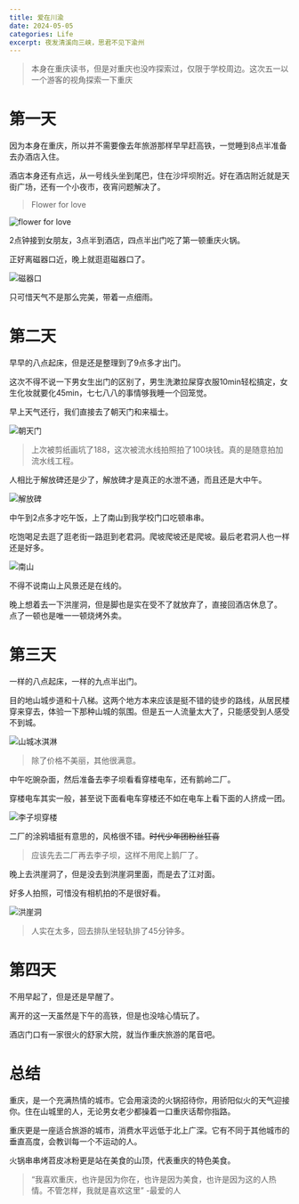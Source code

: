 ```yaml
---
title: 爱在川渝
date: 2024-05-05
categories: Life
excerpt: 夜发清溪向三峡，思君不见下渝州
---
```


> 本身在重庆读书，但是对重庆也没咋探索过，仅限于学校周边。这次五一以一个游客的视角探索一下重庆

# 第一天

因为本身在重庆，所以并不需要像去年旅游那样早早赶高铁，一觉睡到8点半准备去办酒店入住。

酒店本身还有点远，从一号线头坐到尾巴，住在沙坪坝附近。好在酒店附近就是天街广场，还有一个小夜市，夜宵问题解决了。

> Flower for love

<img src="/imgs/爱在川渝/flower.jpg" alt="flower for love" />

2点钟接到女朋友，3点半到酒店，四点半出门吃了第一顿重庆火锅。

正好离磁器口近，晚上就逛逛磁器口了。

<img src="/imgs/爱在川渝/ciqikou.jpg" alt="磁器口" />

只可惜天气不是那么完美，带着一点细雨。

# 第二天

早早的八点起床，但是还是整理到了9点多才出门。

这次不得不说一下男女生出门的区别了，男生洗漱拉屎穿衣服10min轻松搞定，女生化妆就要化45min，七七八八的事情够我睡一个回笼觉。

早上天气还行，我们直接去了朝天门和来福士。

<img src="/imgs/爱在川渝/chaotianmen.jpg" alt="朝天门" />

> 上次被剪纸画坑了188，这次被流水线拍照拍了100块钱。真的是随意拍加流水线工程。

人相比于解放碑还是少了，解放碑才是真正的水泄不通，而且还是大中午。

<img src="/imgs/爱在川渝/jiefanbei.jpg" alt="解放碑" />

中午到2点多才吃午饭，上了南山到我学校门口吃顿串串。

吃饱喝足去逛了逛老街一路逛到老君洞。爬坡爬坡还是爬坡。最后老君洞人也一样还是好多。

<img src="/imgs/爱在川渝/nanshan.jpg" alt="南山" />

不得不说南山上风景还是在线的。

晚上想着去一下洪崖洞，但是脚也是实在受不了就放弃了，直接回酒店休息了。
点了一顿也是唯一一顿烧烤外卖。

# 第三天

一样的八点起床，一样的九点半出门。

目的地山城步道和十八梯。这两个地方本来应该是挺不错的徒步的路线，从居民楼穿来穿去，体验一下那种山城的氛围。但是五一人流量太大了，只能感受到人感受不到城。

<img src="/imgs/爱在川渝/binqilin1.jpg" alt="山城冰淇淋" />

> 除了价格不美丽，其他很满意。

中午吃豌杂面，然后准备去李子坝看看穿楼电车，还有鹅岭二厂。

穿楼电车其实一般，甚至说下面看电车穿楼还不如在电车上看下面的人挤成一团。

<img src="/imgs/爱在川渝/chuanglou.gif" alt="李子坝穿楼" />

二厂的涂鸦墙挺有意思的，风格很不错。~~时代少年团粉丝狂喜~~

> 应该先去二厂再去李子坝，这样不用爬上鹅厂了。

晚上去洪崖洞了，但是没去到洪崖洞里面，而是去了江对面。

好多人拍照，可惜没有相机拍的不是很好看。

<img src="/imgs/爱在川渝/honyadon.jpg" alt="洪崖洞" />

> 人实在太多，回去排队坐轻轨排了45分钟多。

# 第四天

不用早起了，但是还是早醒了。

离开的这一天虽然是下午的高铁，但是也没啥心情玩了。

酒店门口有一家很火的舒家大院，就当作重庆旅游的尾音吧。

# 总结

重庆，是一个充满热情的城市。它会用滚烫的火锅招待你，用骄阳似火的天气迎接你。住在山城里的人，无论男女老少都操着一口重庆话帮你指路。

重庆更是一座适合旅游的城市，消费水平远低于北上广深。它有不同于其他城市的垂直高度，会教训每一个不运动的人。

火锅串串烤苕皮冰粉更是站在美食的山顶，代表重庆的特色美食。

> “我喜欢重庆，也许是因为你在，也许是因为美食，也许是因为这的人热情。不管怎样，我就是喜欢这里” -最爱的人
